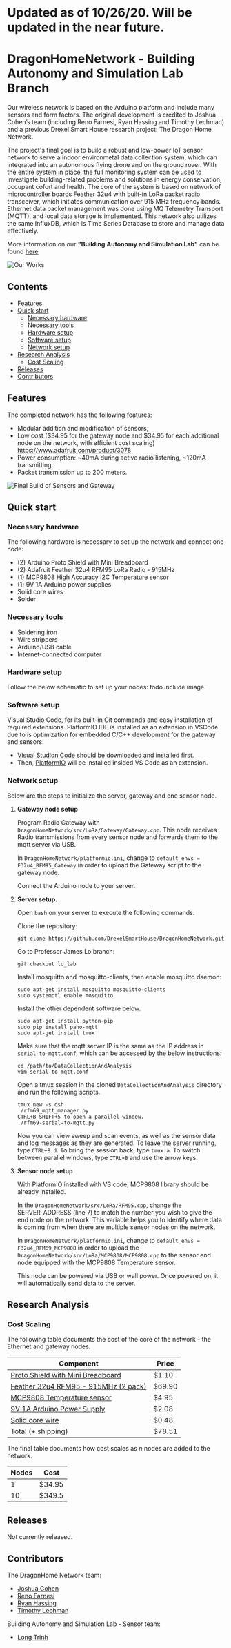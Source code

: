 # Updated as of 10/26/20. Will be updated in the near future.

# DragonHomeNetwork - Building Autonomy and Simulation Lab Branch
Our wireless network is based on the Arduino platform and include many sensors and form factors. The original development is credited to Joshua Cohen’s team (including Reno Farnesi, Ryan Hassing and Timothy Lechman) and a previous Drexel Smart House research project: The Dragon Home Network.

The project's final goal is to build a robust and low-power IoT sensor network to serve a indoor environmetal data collection system, which can integrated into an autonomous flying drone and on the ground rover. With the entire system in place, the full monitoring system can be used to investigate building-related problems and solutions in energy conservation, occupant cofort and health. The core of the system is based on network of microcontroller boards Feather 32u4 with built-in LoRa packet radio transceiver, which initiates communication over 915 MHz frequency bands. Ethernet data packet management was done using MQ Telemetry Transport (MQTT), and local data storage is implemented. This network also utilizes the same InfluxDB, which is Time Series Database to store and manage data effectively.

More information on our **"Building Autonomy and Simulation Lab"** can be found [here](https://research.coe.drexel.edu/caee/basl/)

![Our Works](/images/ourWorks.png)

## Contents
- [Features](#features)
- [Quick start](#quickstart)
  - [Necessary hardware](#necessaryhardware)
  - [Necessary tools](#necessarytools)
  - [Hardware setup](#hardwaresetup)
  - [Software setup](#softwaresetup)
  - [Network setup](#networksetup)
- [Research Analysis](#ra)
  - [Cost Scaling](#cost)
- [Releases](#releases)
- [Contributors](#contributors)

## Features <a name="features"></a>
The completed network has the following features:
- Modular addition and modification of sensors,
- Low cost ($34.95 for the gateway node and $34.95 for each additional node on the network, with efficient cost scaling)
https://www.adafruit.com/product/3078
- Power consumption: ~40mA during active radio listening, ~120mA transmitting.
- Packet transmission up to 200 meters.

![Final Build of Sensors and Gateway](/images/builtSensors.png)

## Quick start <a name="quickstart"></a>
### Necessary hardware <a name="necessaryhardware"></a>
The following hardware is necessary to set up the network and connect one node:
- (2) Arduino Proto Shield with Mini Breadboard
- (2) Adafruit Feather 32u4 RFM95 LoRa Radio - 915MHz
- (1) MCP9808 High Accuracy I2C Temperature sensor
- (1) 9V 1A Arduino power supplies
- Solid core wires
- Solder

### Necessary tools <a name="necessarytools"></a>
- Soldering iron
- Wire strippers
- Arduino/USB cable
- Internet-connected computer

### Hardware setup <a name="necessarytools"></a>

Follow the below schematic to set up your nodes:
todo include image.

### Software setup <a name="softwaresetup"></a>
Visual Studio Code, for its built-in Git commands and easy installation of required extensions. PlatformIO IDE is installed as an extension in VSCode due to is optimization for embedded C/C++ development for the gateway and sensors:
- [Visual Studion Code](https://code.visualstudio.com/) should be downloaded and installed first.
- Then, [PlatformIO](https://maker.pro/arduino/tutorial/how-to-use-platformio-in-visual-studio-code-to-program-arduino) will be installed insided VS Code as an extension.
### Network setup <a name="networksetup"></a>

Below are the steps to initialize the server, gateway and one sensor node.

1. **Gateway node setup**

    Program Radio Gateway with `DragonHomeNetwork/src/LoRa/Gateway/Gateway.cpp`. This node receives Radio transmissions from every sensor node and forwards them to the mqtt server via USB.

    In `DragonHomeNetwork/platformio.ini`, change to ```default_envs = F32u4_RFM95_Gateway``` in order to upload the Gateway script to the gateway node.

    Connect the Arduino node to your server.


2. **Server setup.**

    Open `bash` on your server to execute the following commands.

    Clone the repository:
    ```
    git clone https://github.com/DrexelSmartHouse/DragonHomeNetwork.git
    ```
    Go to Professor James Lo branch:
    ```
    git checkout lo_lab
    ```
    Install mosquitto and mosquitto-clients, then enable mosquitto daemon:

    ```
    sudo apt-get install mosquitto mosquitto-clients
    sudo systemctl enable mosquitto
    ```

    Install the other dependent software below.
    ```
    sudo apt-get install python-pip
    sudo pip install paho-mqtt
    sudo apt-get install tmux

    ```

    Make sure that the mqtt server IP is the same as the IP address in `serial-to-mqtt.conf`, which can be accessed by the below instructions:
    ```
    cd /path/to/DataCollectionAndAnalysis
    vim serial-to-mqtt.conf
    ```

    Open a tmux session in the cloned `DataCollectionAndAnalysis` directory and run the following scripts.

    ```
    tmux new -s dsh
    ./rfm69_mqtt_manager.py
    CTRL+B SHIFT+5 to open a parallel window.
    ./rfm69-serial-to-mqtt.py
    ```

     Now you can view sweep and scan events, as well as the sensor data and log messages as they are generated. To leave the server running, type `CTRL+B d`. To bring the session back, type `tmux a`. To switch between parallel windows, type `CTRL+B` and use the arrow keys.


3. **Sensor node setup**

   With PlatformIO installed with VS code, MCP9808 library should be already installed.

   In the `DragonHomeNetwork/src/LoRa/RFM95.cpp`, change the SERVER_ADDRESS (line 7) to match the number you wish to give the end node on the network. This variable helps you to identify where data is coming from when there are multiple sensor nodes on the network.

   In `DragonHomeNetwork/platformio.ini`, change to ```default_envs = F32u4_RFM69_MCP9808``` in order to upload the `DragonHomeNetwork/src/LoRa/MCP9808/MCP9808.cpp` to the sensor end node equipped with the MCP9808 Temperature sensor.

   This node can be powered via USB or wall power. Once powered on, it will automatically send data to the server.

## Research Analysis <a name="ra"></a>
### Cost Scaling <a name="cost"></a>
The following table documents the cost of the core of the network - the Ethernet and gateway nodes.

| Component                                                                   | Price   |
|-----------------------------------------------------------------------------|---------|
|  [Proto Shield with Mini Breadboard](https://www.aliexpress.com/item/Newbrand-Prototyping-Prototype-Shield-ProtoShield-Mini-Breadboard-for-Arduino-Free-Shipping/32279103685.html?spm=2114.search0104.3.112.2fb358f9cm0yb2&ws_ab_test=searchweb0_0,searchweb201602_3_10152_10151_10065_10344_10068_10130_10324_10342_10547_10325_10343_10546_10340_10548_10341_10545_10084_10083_10618_10307_5711212_10313_10059_10534_100031_10103_10627_10626_10624_10623_10622_10621_10620_5722413_5711312,searchweb201603_2,ppcSwitch_5&algo_expid=c98ab005-6807-4240-8d2e-648ed088282c-19&algo_pvid=c98ab005-6807-4240-8d2e-648ed088282c&transAbTest=ae803_5&priceBeautifyAB=0)              | $1.10   |
| [Feather 32u4 RFM95 - 915MHz (2 pack)](https://www.adafruit.com/product/3078) | $69.90 |
| [MCP9808 Temperature sensor](https://www.adafruit.com/product/1782?gclid=Cj0KCQjw59n8BRD2ARIsAAmgPmKS2YybZiqMzAKGVtOok_7Qck5UNR63AhICCtJkE-IcmJ4vnps6N6IaAuyBEALw_wcB)                                     | $4.95  |
| [9V 1A Arduino Power Supply](https://www.aliexpress.com/item/US-Plug-9V-1A-Switching-Power-Supply-Converter-Adapter-Wall-Charger-4-0mmx1-7mm/32849270931.html?spm=2114.search0104.3.109.c56333bd76YIdY&ws_ab_test=searchweb0_0,searchweb201602_3_10152_10151_10065_10344_10068_10130_10324_10342_10547_10325_10343_10546_10340_10548_10341_10545_10084_10083_10618_10307_5711213_10313_10059_10534_100031_10103_10627_10626_10624_10623_10622_10621_10620_5711313_5722413,searchweb201603_2,ppcSwitch_5&algo_expid=22c8c7c1-85ab-437a-bb54-977e7bd0358f-16&algo_pvid=22c8c7c1-85ab-437a-bb54-977e7bd0358f&transAbTest=ae803_5&priceBeautifyAB=0)                      | $2.08   |
| [Solid core wire](https://www.aliexpress.com/item/Tinned-copper-22AWG-2-pin-Red-Black-cable-PVC-insulated-wire-22-awg-wire-Electric-cable/32597557917.html?spm=2114.search0104.3.2.2f6215c6LjDKMM&ws_ab_test=searchweb0_0,searchweb201602_3_10152_10151_10065_10344_10068_10130_10324_10342_10547_10325_10343_10546_10340_10548_10341_10545_10084_10083_10618_10307_5711213_10313_10059_10534_100031_10103_10627_10626_10624_10623_10622_10621_10620_5711313_5722413,searchweb201603_2,ppcSwitch_5&algo_expid=34901f3e-f79f-4489-9022-3fd66b59f083-0&algo_pvid=34901f3e-f79f-4489-9022-3fd66b59f083&transAbTest=ae803_5&priceBeautifyAB=0)                            | $0.48  |
| Total (+ shipping)                                               | $78.51 |



The final table documents how cost scales as _n_ nodes are added to the network.

| Nodes | Cost      |
|-------|-----------|
| 1     | $34.95    |
| 10    | $349.5   |


## Releases <a name="releases"></a>
Not currently released.

## Contributors <a name="contributors"></a>
The DragonHome Network team:
- [Joshua Cohen](https://github.com/jcohen98)
- [Reno Farnesi](https://github.com/nfarnesi4)
- [Ryan Hassing](https://github.com/ryanhassing)
- [Timothy Lechman](https://github.com/tlechman49)

Building Autonomy and Simulation Lab - Sensor team:
- [Long Trinh](https://github.com/trnhx001)